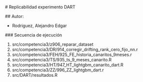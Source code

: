 # Replicabilidad experimento DART

## Autor: 
- Rodriguez, Alejandro Edgar

### Secuencia de ejecución
1. src/competencia3/z906_reparar_dataset
2. src/competencia3/DR/914_corregir_drifting_rank_cero_fijo_nn.r
3. src/competencia3/FEH/925_FE_historia_canaritos_9meses.r
4. src/competencia3/TS/935_ts_9_meses_canarito.R
5. src/competencia3/HT/947_HT_lightgbm_canarito_dart.R 
6. src/competencia3/ZZ/996_ZZ_lightgbm_dart.r
7. src/DART/resultados.R
